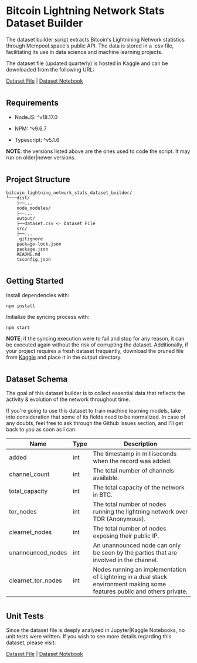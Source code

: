# Bitcoin Lightning Network Stats Dataset Builder

The dataset builder script extracts Bitcoin's Lightnining Network statistics through Mempool.space's public API. The data is stored in a .csv file, facilitating its use in data science and machine learning projects.

The dataset file (updated quarterly) is hosted in Kaggle and can be downloaded from the following URL:

[Dataset File](https://www.kaggle.com/datasets/jesusgraterol/bitcoin-lightning-network-stats-dataset) | [Dataset Notebook](https://www.kaggle.com/code/jesusgraterol/bitcoin-lightning-network-stats-ds)

#
## Requirements

- NodeJS: ^v18.17.0

- NPM: ^v9.6.7

- Typescript: ^v5.1.6

**NOTE**: the versions listed above are the ones used to code the script. It may run on older|newer versions.




#
## Project Structure

```
bitcoin_lightning_network_stats_dataset_builder/
└───dist/
    ├──...
    node_modules/
    ├──...
    output/
    ├──dataset.csv <- Dataset File
    src/
    ├──...
    .gitignore
    package-lock.json
    package.json
    README.md
    tsconfig.json
```




#
## Getting Started

Install dependencies with:

`npm install`

Initialize the syncing process with:

`npm start`

**NOTE**: if the syncing execution were to fail and stop for any reason, it can be executed again without the risk of corrupting the dataset. Additionally, if your project requires a fresh dataset frequently, download the pruned file from [Kaggle](https://www.kaggle.com/datasets/jesusgraterol/bitcoin-lightning-network-stats-dataset) and place it in the output directory.




#
## Dataset Schema

The goal of this dataset builder is to collect essential data that reflects the activity & evolution of the network throughout time.

If you're going to use this dataset to train machine learning models, take into consideration that some of its fields need to be normalized. In case of any doubts, feel free to ask through the Github Issues section, and I'll get back to you as soon as I can.

| Name | Type | Description
| ---- | ---- | -----------
| added | int | The timestamp in milliseconds when the record was added.
| channel_count | int | The total number of channels available.
| total_capacity | int | The total capacity of the network in BTC.
| tor_nodes | int | The total number of nodes running the lightning network over TOR (Anonymous).
| clearnet_nodes | int | The total number of nodes exposing their public IP.
| unannounced_nodes | int | An unannounced node can only be seen by the parties that are involved in the channel.
| clearnet_tor_nodes | int | Nodes running an implementation of Lightning in a dual stack environment making some features public and others private.






#
## Unit Tests

Since the dataset file is deeply analyzed in Jupyter|Kaggle Notebooks, no unit tests were written. If you wish to see more details regarding this dataset, please visit:

[Dataset File](https://www.kaggle.com/datasets/jesusgraterol/bitcoin-lightning-network-stats-dataset) | [Dataset Notebook](https://www.kaggle.com/code/jesusgraterol/bitcoin-lightning-network-stats-ds)